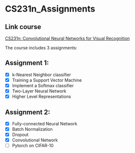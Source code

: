 # CS231n_Assignments

## Link course 
[CS231n: Convolutional Neural Networks for Visual Recognition](http://cs231n.stanford.edu/2019/syllabus.html)

The course includes 3 assignments:
## Assignment 1:
- [x] k-Nearest Neighbor classifier
- [X] Training a Support Vector Machine
- [X] Implement a Softmax classifier
- [X] Two-Layer Neural Network
- [X] Higher Level Representations

## Assignment 2:
- [x] Fully-connected Neural Network
- [X] Batch Normalization
- [X] Dropout
- [X] Convolutional Network
- [ ] Pytorch on CIFAR-10
